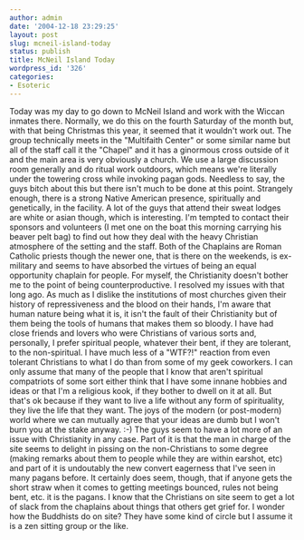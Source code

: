 ```yaml
---
author: admin
date: '2004-12-18 23:29:25'
layout: post
slug: mcneil-island-today
status: publish
title: McNeil Island Today
wordpress_id: '326'
categories:
- Esoteric
---
```


Today was my day to go down to McNeil Island and work with the Wiccan
inmates there. Normally, we do this on the fourth Saturday of the month
but, with that being Christmas this year, it seemed that it wouldn't
work out. The group technically meets in the "Multifaith Center" or some
similar name but all of the staff call it the "Chapel" and it has a
ginormous cross outside of it and the main area is very obviously a
church. We use a large discussion room generally and do ritual work
outdoors, which means we're literally under the towering cross while
invoking pagan gods. Needless to say, the guys bitch about this but
there isn't much to be done at this point. Strangely enough, there is a
strong Native American presence, spiritually and genetically, in the
facility. A lot of the guys that attend their sweat lodges are white or
asian though, which is interesting. I'm tempted to contact their
sponsors and volunteers (I met one on the boat this morning carrying his
beaver pelt bag) to find out how they deal with the heavy Christian
atmosphere of the setting and the staff. Both of the Chaplains are Roman
Catholic priests though the newer one, that is there on the weekends, is
ex-military and seems to have absorbed the virtues of being an equal
opportunity chaplain for people. For myself, the Christianity doesn't
bother me to the point of being counterproductive. I resolved my issues
with that long ago. As much as I dislike the institutions of most
churches given their history of repressiveness and the blood on their
hands, I'm aware that human nature being what it is, it isn't the fault
of their Christianity but of them being the tools of humans that makes
them so bloody. I have had close friends and lovers who were Christians
of various sorts and, personally, I prefer spiritual people, whatever
their bent, if they are tolerant, to the non-spiritual. I have much less
of a "WTF?!" reaction from even tolerant Christians to what I do than
from some of my geek coworkers. I can only assume that many of the
people that I know that aren't spiritual compatriots of some sort either
think that I have some innane hobbies and ideas or that I'm a religious
kook, if they bother to dwell on it at all. But that's ok because if
they want to live a life without any form of spirituality, they live the
life that they want. The joys of the modern (or post-modern) world where
we can mutually agree that your ideas are dumb but I won't burn you at
the stake anyway. :-) The guys seem to have a lot more of an issue with
Christianity in any case. Part of it is that the man in charge of the
site seems to delight in pissing on the non-Christians to some degree
(making remarks about them to people while they are within earshot, etc)
and part of it is undoutably the new convert eagerness that I've seen in
many pagans before. It certainly does seem, though, that if anyone gets
the short straw when it comes to getting meetings bounced, rules not
being bent, etc. it is the pagans. I know that the Christians on site
seem to get a lot of slack from the chaplains about things that others
get grief for. I wonder how the Buddhists do on site? They have some
kind of circle but I assume it is a zen sitting group or the like.
